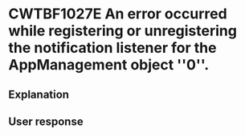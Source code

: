 # CWTBF1027E An error occurred while registering or unregistering the notification listener for the AppManagement object ''0''.

## Explanation

## User response